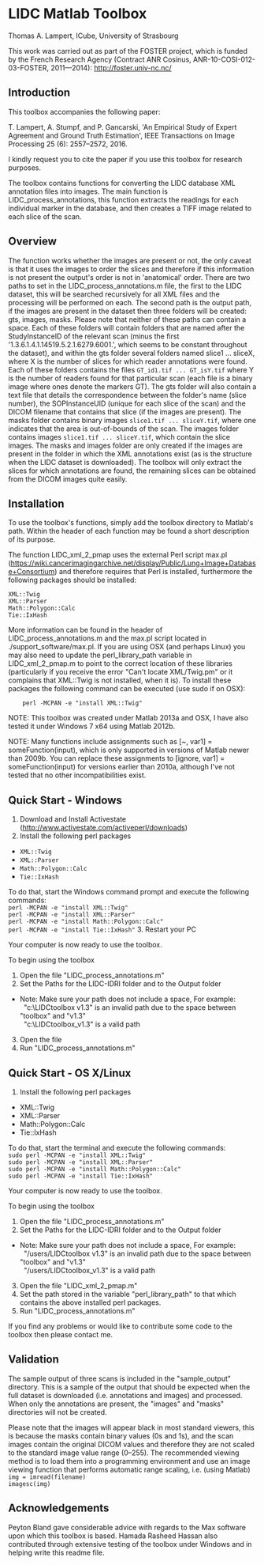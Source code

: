# LIDC Matlab Toolbox

Thomas A. Lampert, ICube, University of Strasbourg

This work was carried out as part of the FOSTER project, which is funded by the French Research Agency (Contract 
ANR Cosinus, ANR-10-COSI-012-03-FOSTER, 2011—2014): http://foster.univ-nc.nc/

## Introduction

This toolbox accompanies the following paper:

T. Lampert, A. Stumpf, and P. Gancarski, 'An Empirical Study of Expert Agreement and Ground Truth Estimation', IEEE Transactions on Image Processing 25 (6): 2557–2572, 2016.

I kindly request you to cite the paper if you use this toolbox for research purposes.



The toolbox contains functions for converting the LIDC database XML annotation files into images. The main 
function is LIDC_process_annotations, this function extracts the readings for each individual marker in the 
database, and then creates a TIFF image related to each slice of the scan.

## Overview


The function works whether the images are present or not, the only caveat is that it uses the images to order
the slices and therefore if this information is not present the output's order is not in 'anatomical' order.
There are two paths to set in the LIDC_process_annotations.m file, the first to the LIDC dataset, this will be
searched recursively for all XML files and the processing will be performed on each. The second path is the 
output path, if the images are present in the dataset then three folders will be created: gts, images, masks.
Please note that neither of these paths can contain a space. Each of these folders will contain folders that 
are named after the StudyInstanceID of the relevant scan (minus the first '1.3.6.1.4.1.14519.5.2.1.6279.6001.',
which seems to be constant throughout the dataset), and within the gts folder several folders named slice1 ... 
sliceX, where X is the number of slices for which reader annotations were found. Each of these folders contains 
the files `GT_id1.tif ... GT_isY.tif` where Y is the number of readers found for that particular scan (each file 
is a binary image where ones denote the markers GT). The gts folder will also contain a text file that details 
the correspondence between the folder's name (slice number), the SOPInstanceUID (unique for each slice of the 
scan) and the DICOM filename that contains that slice (if the images are present). The masks folder contains 
binary images `slice1.tif ... sliceY.tif`, where one indicates that the area is out-of-bounds of the scan. The 
images folder contains images `slice1.tif ... sliceY.tif`, which contain the slice images. The masks and images 
folder are only created if the images are present in the folder in which the XML annotations exist (as is the 
structure when the LIDC dataset is downloaded). The toolbox will only extract the slices for which annotations 
are found, the remaining slices can be obtained from the DICOM images quite easily.


## Installation

To use the toolbox's functions, simply add the toolbox directory to Matlab's path. Within the header of each 
function may be found a short description of its purpose.

The function LIDC_xml_2_pmap uses the external Perl script max.pl 
(https://wiki.cancerimagingarchive.net/display/Public/Lung+Image+Database+Consortium) and therefore requires 
that Perl is installed, furthermore the following packages should be installed:

	XML::Twig
	XML::Parser
	Math::Polygon::Calc
	Tie::IxHash

More information can be found in the header of LIDC_process_annotations.m and the max.pl script located in
./support_software/max.pl. If you are using OSX (and perhaps Linux) you may also need to update the 
perl_library_path variable in LIDC_xml_2_pmap.m to point to the correct location of these libraries 
(particularly if you receive the error "Can't locate XML/Twig.pm" or it complains that XML::Twig is not 
installed, when it is). To install these packages the following command can be executed (use sudo if on OSX):

        perl -MCPAN -e "install XML::Twig"

NOTE: This toolbox was created under Matlab 2013a and OSX, I have also tested it under Windows 7 x64 using
Matlab 2012b.

NOTE: Many functions include assignments such as [~, var1] = someFunction(input), which is only supported in
versions of Matlab newer than 2009b. You can replace these assignments to [ignore, var1] = someFunction(input)
for versions earlier than 2010a, although I've not tested that no other incompatibilities exist.


## Quick Start - Windows

1. Download and Install Activestate (http://www.activestate.com/activeperl/downloads)
2. Install the following perl packages
 * `XML::Twig`
 * `XML::Parser`
 * `Math::Polygon::Calc`
 * `Tie::IxHash`

 To do that, start the Windows command prompt and execute the following commands:
<br>`perl -MCPAN -e "install XML::Twig"`
<br>`perl -MCPAN -e "install XML::Parser"`
<br> `perl -MCPAN -e "install Math::Polygon::Calc"`
<br>`perl -MCPAN -e "install Tie::IxHash"`
3. Restart your PC

Your computer is now ready to use the toolbox.

To begin using the toolbox

1. Open the file "LIDC_process_annotations.m"
2. Set the Paths for the LIDC-IDRI folder and to the Output folder
 * Note: Make sure your path does not include a space, For example:
<br>&nbsp;&nbsp;"c:\LIDCtoolbox v1.3" is an invalid path due to the space between "toolbox" and "v1.3"
<br>&nbsp;&nbsp;"c:\LIDCtoolbox_v1.3" is a valid path
3. Open the file 
4. Run "LIDC_process_annotations.m"


## Quick Start - OS X/Linux

1. Install the following perl packages
 * XML::Twig
 * XML::Parser
 * Math::Polygon::Calc
 * Tie::IxHash

 To do that, start the terminal and execute the following commands:
 <br>`sudo perl -MCPAN -e "install XML::Twig"`
 <br>`sudo perl -MCPAN -e "install XML::Parser"`
 <br>`sudo perl -MCPAN -e "install Math::Polygon::Calc"`
 <br>`sudo perl -MCPAN -e "install Tie::IxHash"`

Your computer is now ready to use the toolbox.

To begin using the toolbox

1. Open the file "LIDC_process_annotations.m"
2. Set the Paths for the LIDC-IDRI folder and to the Output folder
 * Note: Make sure your path does not include a space, For example:
<br>&nbsp;&nbsp;"/users/LIDCtoolbox v1.3" is an invalid path due to the space between "toolbox" and "v1.3"
<br>&nbsp;&nbsp;"/users/LIDCtoolbox_v1.3" is a valid path
3. Open the file "LIDC_xml_2_pmap.m"
4. Set the path stored in the variable "perl_library_path" to that which contains the above installed 
   perl packages.
5. Run "LIDC_process_annotations.m"

If you find any problems or would like to contribute some code to the toolbox then please contact me.


## Validation

The sample output of three scans is included in the "sample_output" directory. This is a sample of the output that should be expected when the full dataset is downloaded (i.e. annotations and images) and processed. When only the annotations are present, the "images" and "masks" directories will not be created.

Please note that the images will appear black in most standard viewers, this is because the masks contain binary values (0s and 1s), and the scan images contain the original DICOM values and therefore they are not scaled to the standard image value range (0–255). The recommended viewing method is to load them into a programming environment and use an image viewing function that performs automatic range scaling, i.e. (using Matlab)
<br>`img = imread(filename)`
<br>`imagesc(img)`


## Acknowledgements

Peyton Bland gave considerable advice with regards to the Max software upon which this toolbox is based.
Hamada Rasheed Hassan also contributed through extensive testing of the toolbox under Windows and in helping write this readme file.
